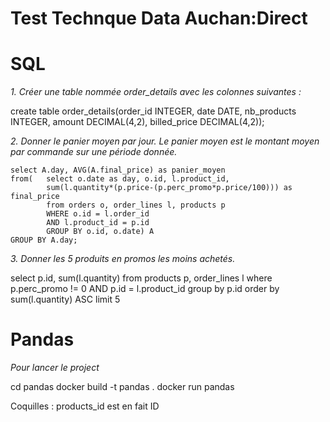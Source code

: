 #   	Test Technque Data Auchan:Direct

#		SQL

_1. Créer une table nommée order_details avec les colonnes suivantes :_

create table order_details(order_id INTEGER, date DATE, nb_products INTEGER, amount DECIMAL(4,2), billed_price DECIMAL(4,2));


_2. Donner le panier moyen par jour. Le panier moyen est le montant moyen par commande sur une période donnée._

	select A.day, AVG(A.final_price) as panier_moyen
	from( 	select o.date as day, o.id, l.product_id,
			sum(l.quantity*(p.price-(p.perc_promo*p.price/100))) as final_price
			from orders o, order_lines l, products p 	
			WHERE o.id = l.order_id
			AND l.product_id = p.id
			GROUP BY o.id, o.date) A
	GROUP BY A.day;


_3. Donner les 5 produits en promos les moins achetés._

select p.id, sum(l.quantity)
from products p, order_lines l
where p.perc_promo != 0
AND p.id = l.product_id
group by p.id
order by sum(l.quantity) ASC
limit 5

# 	Pandas

_Pour lancer le project_

cd pandas
docker build -t pandas .
docker run pandas



Coquilles : products_id est en fait ID
